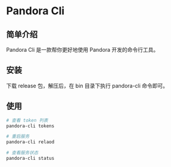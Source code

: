 # Pandora Cli
## 简单介绍
Pandora Cli 是一款帮你更好地使用 Pandora 开发的命令行工具。

## 安装
下载 release 包，解压后，在 bin 目录下执行 pandora-cli 命令即可。

## 使用
```bash
# 查看 token 列表
pandora-cli tokens

# 重启服务
pandora-cli relaod

# 查看服务状态
pandora-cli status

```